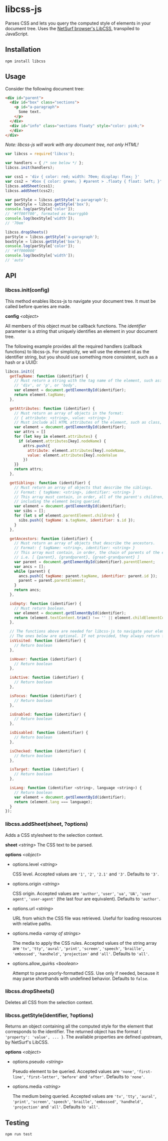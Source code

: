 # libcss-js
Parses CSS and lets you query the computed style of elements in your document tree.
Uses the [NetSurf browser's LibCSS](http://www.netsurf-browser.org/projects/libcss/), transpiled to JavaScript.

## Installation
```
npm install libcss
```


## Usage
Consider the following document tree:
```html
<div id="parent">
  <div id="box" class="sections">
    <p id="a-paragraph">
      Some text.
    </p>
  </div>
  <div id="info" class="sections floaty" style="color: pink;">
  </div>
</div>
```
_Note: libcss-js will work with any document tree, not only HTML!_

```javascript
var libcss = require('libcss');

var handlers = { /* see below */ };
libcss.init(handlers);

var css1 = 'div { color: red; width: 70em; display: flex; }'
var css2 = '#box { color: green; } #parent > .floaty { float: left; }'
libcss.addSheet(css1);
libcss.addSheet(css2);

var parStyle = libcss.getStyle('a-paragraph');
var boxStyle = libcss.getStyle('box');
console.log(parStyle['color']);
// '#ff00ff00', formated as #aarrggbb
console.log(boxStyle['width']);
// '70em'

libcss.dropSheets()
parStyle = libcss.getStyle('a-paragraph');
boxStyle = libcss.getStyle('box');
console.log(parStyle['color']);
// '#ff000000'
console.log(boxStyle['width']);
// 'auto'

```


## API

### libcss.init(config)
This method enables libcss-js to navigate your document tree. It must be called before queries are made.

**config** _&lt;object>_

All members of this object must be callback functions. The _identifier_ parameter is a string that uniquely identifies an element in your document tree.

The following example provides all the required handlers (callback functions) to libcss-js. For simplicity, we will use the element id as the identifier string, but you should use something more consistent, such as a hash or a UUID:
```javascript
libcss.init({
  getTagName: function (identifier) {
    // Must return a string with the tag name of the element, such as:
    // 'div', or 'p', or 'body'.
    var element = document.getElementById(identifier);
    return element.tagName;
  },

  getAttributes: function (identifier) {
    // Must return an array of objects in the format:
    // { attribute: <string>, value: <string> }
    // Must include all HTML attributes of the element, such as class, id, etc.
    var element = document.getElementById(identifier);
    var attrs = []
    for (let key in element.attributes) {
      if (element.attributes[key].nodeName) {
        attrs.push({
          attribute: element.attributes[key].nodeName,
          value: element.attributes[key].nodeValue
        })
    }}
    return attrs;
  },

  getSiblings: function (identifier) {
    // Must return an array of objects that describe the siblings.
    // Format: { tagName: <string>, identifier: <string> }
    // This array must contain, in order, all of the parent's children,
    // including the element being queried.
    var element = document.getElementById(identifier);
    var sibs = [];
    for (let s of element.parentElement.children) {
      sibs.push({ tagName: s.tagName, identifier: s.id });
    }
  },

  getAncestors: function (identifier) {
    // Must return an array of objects that describe the ancestors.
    // Format: { tagName: <string>, identifier: <string> }
    // This array must contain, in order, the chain of parents of the element.
    // i.e. [ {parent}, {grandparent}, {great-grandparent} ]
    var parent = document.getElementById(identifier).parentElement;
    var ancs = [];
    while (parent) {
      ancs.push({ tagName: parent.tagName, identifier: parent.id });
      parent = parent.parentElement;
    }
    return ancs;
  },

  isEmpty: function (identifier) {
    // Must return boolean.
    var element = document.getElementById(identifier);
    return (element.textContent.trim() !== '' || element.childElementCount > 0);
  },

  // The functions above are needed for libcss-js to navigate your element tree.
  // The ones below are optional. If not provided, they always return false.
  isVisited: function (identifier) {
    // Return boolean
  },

  isHover: function (identifier) {
    // Return boolean
  },

  isActive: function (identifier) {
    // Return boolean
  },

  isFocus: function (identifier) {
    // Return boolean
  },

  isEnabled: function (identifier) {
    // Return boolean
  },

  isDisabled: function (identifier) {
    // Return boolean
  },

  isChecked: function (identifier) {
    // Return boolean
  },

  isTarget: function (identifier) {
    // Return boolean
  },

  isLang: function (identifier <string>, language <string>) {
    // Return boolean
    var element = document.getElementById(identifier);
    return (element.lang === language);
  }
});
```

### libcss.addSheet(sheet, ?options)
Adds a CSS stylesheet to the selection context.

**sheet** _&lt;string>_
The CSS text to be parsed.

**options** _&lt;object>_
* options.level _&lt;string>_

   CSS level. Accepted values are `'1'`, `'2'`, `'2.1'` and `'3'`. Defaults to `'3'`.


* options.origin _&lt;string>_

   CSS origin. Accepted values are `'author'`, `'user'`, `'ua'`, `'UA'`, `'user agent'`, `'user-agent'` (the last four are equivalent). Defaults to `'author'`.


* options.url _&lt;string>_

   URL from which the CSS file was retrieved. Useful for loading resources with relative paths.


* options.media _&lt;array of strings>_

   The media to apply the CSS rules. Accepted values of the string array are `'tv'`, `'tty'`, `'aural'`, `'print'`, `'screen'`, `'speech'`, `'braille'`, `'embossed'`, `'handheld'`, `'projection'` and `'all'`. Defaults to `'all'`.


* options.allow\_quirks _&lt;boolean>_

   Attempt to parse poorly-formatted CSS. Use only if needed, because it may parse shorthands with undefined behavior. Defaults to `false`.

### libcss.dropSheets()
Deletes all CSS from the selection context.

### libcss.getStyle(identifier, ?options)
Returns an object containing all the computed style for the element that corresponds to the identifier.
The returned object has the format `{ 'property': 'value', ... }`. The available properties are defined upstream, by NetSurf's LibCSS.

**options** _&lt;object>_
* options.pseudo _&lt;string>_

   Pseudo element to be queried. Accepted values are `'none'`, `'first-line'`, `'first-letter'`, `'before'` and `'after'`. Defaults to `'none'`.


* options.media _&lt;string>_

   The medium being queried. Accepted values are `'tv'`, `'tty'`, `'aural'`, `'print'`, `'screen'`, `'speech'`, `'braille'`, `'embossed'`, `'handheld'`, `'projection'` and `'all'`. Defaults to `'all'`.


## Testing
```
npm run test
```
